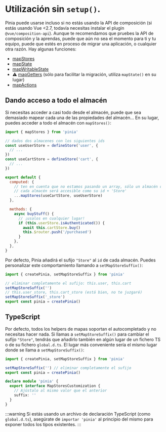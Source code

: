 # Utilización sin `setup()`.

Pinia puede usarse incluso si no estás usando la API de composición (si estás usando Vue <2.7, todavía necesitas instalar el plugin `@vue/composition-api`). Aunque te recomendamos que pruebes la API de composición y la aprendas, puede que aún no sea el momento para ti y tu equipo, puede que estés en proceso de migrar una aplicación, o cualquier otra razón. Hay algunas funciones:

- [mapStores](#giving-access-to-the-whole-store)
- [mapState](../core-concepts/state.md#usage-with-the-options-api)
- [mapWritableState](../core-concepts/state.md#modifiable-state)
- ⚠️ [mapGetters](../core-concepts/getters.md#without-setup) (sólo para facilitar la migración, utiliza `mapState()` en su lugar)
- [mapActions](../core-concepts/actions.md#without-setup)

## Dando acceso a todo el almacén

Si necesitas acceder a casi todo desde el almacén, puede que sea demasiado mapear cada una de las propiedades del almacén... En su lugar, puedes acceder a todo el almacén con `mapStores()`:

```js
import { mapStores } from 'pinia'

// dados dos almacenes con los siguientes ids
const useUserStore = defineStore('user', {
  // ...
})
const useCartStore = defineStore('cart', {
  // ...
})

export default {
  computed: {
    // ten en cuenta que no estamos pasando un array, sólo un almacén después de la otra
    // cada almacén será accesible como su id + 'Store'
    ...mapStores(useCartStore, useUserStore)
  },

  methods: {
    async buyStuff() {
      // ¡usalos en cualquier lugar!
      if (this.userStore.isAuthenticated()) {
        await this.cartStore.buy()
        this.$router.push('/purchased')
      }
    },
  },
}
```

Por defecto, Pinia añadirá el sufijo `"Store"` al `id` de cada almacén. Puedes personalizar este comportamiento llamando a `setMapStoreSuffix()`:

```js
import { createPinia, setMapStoreSuffix } from 'pinia'

// eliminar completamente el sufijo: this.user, this.cart
setMapStoreSuffix('')
// this.user_store, this.cart_store (está bien, no te juzgaré)
setMapStoreSuffix('_store')
export const pinia = createPinia()
```

## TypeScript

Por defecto, todos los helpers de mapas soportan el autocompletado y no necesitas hacer nada. Si llamas a `setMapStoreSuffix()` para cambiar el sufijo `"Store"`, tendrás que añadirlo también en algún lugar de un fichero TS o de su fichero `global.d.ts`. El lugar más conveniente sería el mismo lugar donde se llama a `setMapStoreSuffix()`:

```ts
import { createPinia, setMapStoreSuffix } from 'pinia'

setMapStoreSuffix('') // eliminar completamente el sufijo
export const pinia = createPinia()

declare module 'pinia' {
  export interface MapStoresCustomization {
    // Ajústalo al mismo valor que el anterior
    suffix: ''
  }
}
```

:::warning
Si estás usando un archivo de declaración TypeScript (como `global.d.ts`), asegúrate de `importar 'pinia'` al principio del mismo para exponer todos los tipos existentes.
:::
